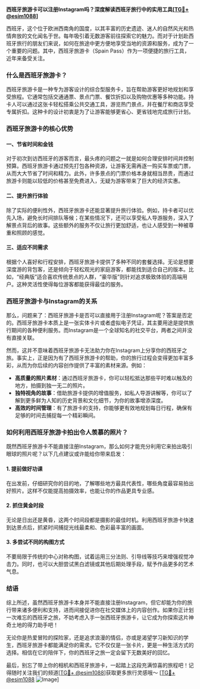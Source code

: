 **西班牙旅游卡可以注册Instagram吗？深度解读西班牙旅行中的实用工具[[TG💪+ @esim1088](https://t.me/s/esim1088)]**

西班牙，这个位于欧洲西南角的国度，以其丰富的历史遗迹、迷人的自然风光和热情奔放的文化闻名于世。每年吸引着无数游客前往探索它的魅力。而对于计划赴西班牙旅行的朋友们来说，如何在旅途中更方便地享受当地的资源和服务，成为了一个重要的问题。其中，西班牙旅游卡（Spain Pass）作为一项便捷的旅行工具，近年来备受关注。

### 什么是西班牙旅游卡？

西班牙旅游卡是一种专为游客设计的综合型服务卡，旨在帮助游客更好地规划和享受旅程。它通常包括交通通票、景点门票、餐饮折扣以及购物优惠等多种功能。持卡人可以通过这张卡轻松搭乘公共交通工具，游览热门景点，并在餐厅和商店享受专属折扣。这种卡的设计初衷是为了让游客能够更省心、更省钱地完成旅行计划。

### 西班牙旅游卡的核心优势

#### 一、节省时间和金钱
对于初次到访西班牙的游客而言，最头疼的问题之一就是如何合理安排时间并控制预算。西班牙旅游卡通过预先打包各种资源，让游客无需再逐一购买车票或门票，从而大大节省了时间和精力。此外，许多景点的门票价格本身就相当昂贵，而通过旅游卡则能以较低的价格甚至免费进入，无疑为游客带来了巨大的经济实惠。

#### 二、提升旅行体验
除了实际的便利性外，西班牙旅游卡还能显著提升旅行体验。例如，持卡者可以优先入场，避免长时间排队等候；在某些情况下，还可以享受私人导游服务，深入了解景点背后的故事。这些额外的服务不仅让旅行更加舒适，也让人感受到一种被尊重和照顾的感觉。

#### 三、适应不同需求
根据个人喜好和行程安排，西班牙旅游卡提供了多种不同的套餐选择。无论是想要深度游的背包客，还是倾向于轻松观光的家庭游客，都能找到适合自己的版本。比如，“经典版”适合喜欢传统景点的人群，“豪华版”则针对追求极致体验的高端用户。这种灵活性使得每位游客都能获得最佳的服务。

### 西班牙旅游卡与Instagram的关系

那么，问题来了：西班牙旅游卡是否可以直接用于注册Instagram呢？答案是否定的。西班牙旅游卡本质上是一张实体卡片或者虚拟电子凭证，其主要用途是提供旅行期间的各种便利服务。而Instagram是一个全球知名的社交平台，两者之间并没有直接关联。

然而，这并不意味着西班牙旅游卡无法助力你在Instagram上分享你的西班牙之旅。事实上，正是因为有了西班牙旅游卡的帮助，你的旅行过程会变得更加丰富多彩，从而为你后续的内容创作提供了丰富的素材来源。例如：

- **高质量的照片素材**：通过西班牙旅游卡，你可以轻松抵达那些平时难以触及的地方，拍摄到独一无二的照片。
- **独特视角的故事**：借助旅游卡提供的增值服务，如私人导游讲解等，你可以了解到更多鲜为人知的历史背景和文化细节，为你的故事增添深度。
- **高效的时间管理**：有了旅游卡的支持，你能够更有效地规划每日行程，确保有足够的时间去捕捉每一个精彩瞬间。

### 如何利用西班牙旅游卡拍出令人羡慕的照片？

既然西班牙旅游卡不能直接注册Instagram，那么如何才能充分利用它来拍出吸引眼球的照片呢？以下几点建议或许能给你带来启发：

#### 1. 提前做好功课
在出发前，仔细研究你的目的地，了解哪些地方最具代表性，哪些角度最容易拍出好照片。这样不仅能提高拍摄效率，也能让你的作品更具专业感。

#### 2. 抓住黄金时段
无论是日出还是黄昏，这两个时间段都是摄影的最佳时机。利用西班牙旅游卡快速到达景点后，抓紧时间捕捉光线最柔和、色彩最丰富的画面。

#### 3. 多尝试不同的构图方式
不要局限于传统的中心对称构图，试着运用三分法则、引导线等技巧来增强视觉冲击力。同时，也可以大胆尝试黑白滤镜或其他后期处理手段，赋予作品更多的艺术气息。

### 结语

综上所述，虽然西班牙旅游卡本身并不能直接注册Instagram，但它却能为你的旅行带来诸多便利和支持，进而间接促进你在社交媒体上的内容创作。如果你正计划一次难忘的西班牙之旅，不妨考虑入手一张西班牙旅游卡，让它成为你探索这片神奇土地的得力助手吧！

无论你是热爱冒险的探险家，还是追求浪漫的情侣，亦或是渴望学习新知识的学生，西班牙旅游卡都能满足你的需求。它不仅仅是一张卡片，更是一种生活方式的选择。相信在它的陪伴下，你的西班牙之旅一定会留下无数美好的回忆。

最后，别忘了带上你的相机和西班牙旅游卡，一起踏上这段充满惊喜的旅程吧！记得随时关注我们的频道[[TG💪+ @esim1088](https://t.me/s/esim1088)]获取更多旅行灵感哦～ [[TG💪+ @esim1088](https://t.me/s/esim1088) ![Image](https://i.postimg.cc/4NQfJmqS/Snipaste-2025-05-13-00-14-12.png)]